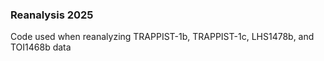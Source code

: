 ### Reanalysis 2025

Code used when reanalyzing TRAPPIST-1b, TRAPPIST-1c, LHS1478b, and TOI1468b data
